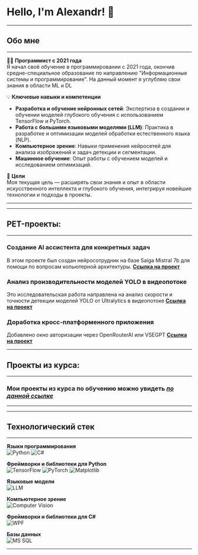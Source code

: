 # Hello, I'm Alexandr! 👋

_____________
## Обо мне
_____________

👨‍💻 **Программист с 2021 года**  
Я начал своё обучение в программировании с 2021 года, окончив средне-специальное образование по направлению "Информационные системы и программирование". На данный момент я углубляю свои знания в области ML и DL

💡 **Ключевые навыки и компетенции**  
- **Разработка и обучение нейронных сетей**: Экспертиза в создании и обучении моделей глубокого обучения с использованием TensorFlow и PyTorch.
- **Работа с большими языковыми моделями (LLM)**: Практика в разработке и оптимизации моделей обработки естественного языка (NLP).
- **Компьютерное зрение**: Навыки применения нейросетей для анализа изображений и задач детекции и сегментации.
- **Машинное обучение**: Опыт работы с обучением моделей и исследованием оптимизаций.

🚀 **Цели**  
Моя текущая цель — расширять свои знания и опыт в области искусственного интеллекта и глубокого обучения, интегрируя новейшие технологии и подходы в проекты.
_____________

_____________
## PET-проекты:
_____________

### Создание AI ассистента для конкретных задач
В этом проекте был создан нейросотрудник на базе Saiga Mistral 7b для помощи по вопросам копьютерной архитектуры.
[**Ссылка на проект**](https://github.com/AlexandrNizkovskikh/LLM)

### Анализ производительности моделей YOLO в видеопотоке
Это исследовательская работа направлена на анализ скорости и точности детекции моделей YOLO от Ultralytics в видеопотоке
[**Ссылка на проект**](https://github.com/AlexandrNizkovskikh/YOLO-detections)

### Доработка кросс-платформенного приложения
Добавлено окно авторизации через OpenRouterAI или VSEGPT
[**Ссылка на проект**](https://github.com/AlexandrNizkovskikh/AIChatFlutter-upgrade-)
_____________
## Проекты из курса:
_____________

### Мои проекты из курса по обучению можно увидеть [***по данной ссылке***](https://github.com/search?q=owner%3AAlexandrNizkovskikh+TheFounder&type=repositories)
_____________

_____________
## Технологический стек
_____________
**Языки программирования**  
![Python](https://img.shields.io/badge/-Python-3776AB?logo=python&logoColor=white&style=for-the-badge)
![C#](https://img.shields.io/badge/-C%23-239120?logo=csharp&logoColor=white&style=for-the-badge)

**Фреймворки и библиотеки для Python**  
![TensorFlow](https://img.shields.io/badge/-TensorFlow-FF6F00?logo=tensorflow&logoColor=white&style=for-the-badge)
![PyTorch](https://img.shields.io/badge/-PyTorch-EE4C2C?logo=pytorch&logoColor=white&style=for-the-badge)
![Matplotlib](https://img.shields.io/badge/-Matplotlib-3776AB?logo=python&logoColor=white&style=for-the-badge)

**Языковые модели**  
![LLM](https://img.shields.io/badge/-LLMs-ff8800?style=for-the-badge)

**Компьютерное зрение**  
![Computer Vision](https://img.shields.io/badge/-Computer%20Vision-3776AB?logo=opencv&logoColor=white&style=for-the-badge)

**Фреймворки и библиотеки для C#**  
![WPF](https://img.shields.io/badge/-WPF-178600?logo=.net&logoColor=white&style=for-the-badge)

**Базы данных**  
![MS SQL](https://img.shields.io/badge/-MS%20SQL-CC2927?logo=microsoft-sql-server&logoColor=white&style=for-the-badge)

____
